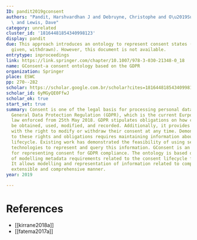 ```yaml
---
ID: pandit2019gconsent
authors: "Pandit, Harshvardhan J and Debruyne, Christophe and O\u2019Sullivan, Declan\
  \ and Lewis, Dave"
category: unrelated
cluster_id: '18164481854340998123'
display: pandit
due: This approach introduces an ontology to represent consent states (e.g. unknown,
  given, withdrawn). However, this document is not available.
entrytype: inproceedings
link: https://link.springer.com/chapter/10.1007/978-3-030-21348-0_18
name: GConsent-a consent ontology based on the GDPR
organization: Springer
place: ESWC
pp: 270--282
scholar: https://scholar.google.com.br/scholar?cites=18164481854340998123&as_sdt=2005&sciodt=0,5&hl=en
scholar_id: 6yMGyQE0FfwJ
scholar_ok: true
start_set: true
summary: Consent is one of the legal basis for processing personal data under the
  General Data Protection Regulation (GDPR), which is the current Eurpoean data protection
  law enforced from 25th May 2018. GDPR stipulates obligations on how consent should
  be obtained, used, modified, and recorded. Additionally, it provides data subjects
  with the right to modify or withdraw their consent at any time. Demonstrating compliance
  to these rights and obligations requires maintaining information about the consent
  lifecycle. Existing work has demonstrated the feasibility of using semantic web
  technologies to represent and query this information. GConsent is an OWL2 ontology
  for representing consent for GDPR compliance. The ontology is based on an analysis
  of modelling metadata requirements related to the consent lifecycle for GDPR compliance.
  It allows modelling and representation of information related to compliance in an
  extensible and comprehensive manner.
year: 2019

---
```


# References

- [[kirrane2018a]]
- [[fatema2017a]]
